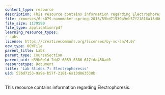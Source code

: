 ```yaml
---
content_type: resource
description: This resource contains information regarding Electrophoresis.
file: /courses/6-s079-nanomaker-spring-2013/55bd71539a9eb57f21816a13d863538b_MIT6_S079S13_lab_slides07.pdf
file_size: 1179590
file_type: application/pdf
learning_resource_types:
- Labs
license: https://creativecommons.org/licenses/by-nc-sa/4.0/
ocw_type: OCWFile
parent_title: Labs
parent_type: CourseSection
parent_uid: d59b0e1d-7dd2-6659-6386-617fda458ad0
resourcetype: Document
title: 'Lab Slides 7: Electrophoresis'
uid: 55bd7153-9a9e-b57f-2181-6a13d863538b
---
```

This resource contains information regarding Electrophoresis.